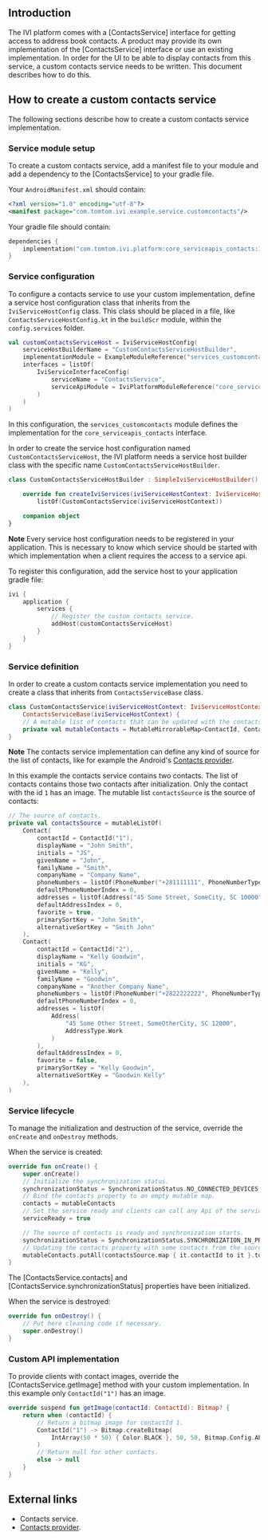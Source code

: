 ## Introduction

The IVI platform comes with a [ContactsService] interface for getting access to address book
contacts. A product may provide its own implementation of the [ContactsService] interface or use an
existing implementation. In order for the UI to be able to display contacts from this service, a
custom contacts service needs to be written. This document describes how to do this.

## How to create a custom contacts service

The following sections describe how to create a custom contacts service implementation.

### Service module setup

To create a custom contacts service, add a manifest file to your module and add a dependency to
the [ContactsService] to your gradle file.

Your `AndroidManifest.xml` should contain:

```xml
<?xml version="1.0" encoding="utf-8"?>
<manifest package="com.tomtom.ivi.example.service.customcontacts"/>
```

Your gradle file should contain:

```kotlin
dependencies {
    implementation("com.tomtom.ivi.platform:core_serviceapis_contacts:1.0.1793")
}
```

### Service configuration

To configure a contacts service to use your custom implementation, define a service host
configuration class that inherits from the `IviServiceHostConfig` class. This class should be placed
in a file, like `ContactsServiceHostConfig.kt` in the `buildScr` module, within the `config.services` folder.

```kotlin
val customContactsServiceHost = IviServiceHostConfig(
    serviceHostBuilderName = "CustomContactsServiceHostBuilder",
    implementationModule = ExampleModuleReference("services_customcontacts"),
    interfaces = listOf(
        IviServiceInterfaceConfig(
            serviceName = "ContactsService",
            serviceApiModule = IviPlatformModuleReference("core_serviceapis_contacts")
        )
    )
)
```

In this configuration, the `services_customcontacts` module defines the implementation for
the `core_serviceapis_contacts` interface.

In order to create the service host configuration named `CustomContactsServiceHost`, the IVI
platform needs a service host builder class with the specific
name `CustomContactsServiceHostBuilder`.

```kotlin
class CustomContactsServiceHostBuilder : SimpleIviServiceHostBuilder() {

    override fun createIviServices(iviServiceHostContext: IviServiceHostContext) =
        listOf(CustomContactsService(iviServiceHostContext))

    companion object
}
```

__Note__
Every service host configuration needs to be registered in your application. This is necessary to
know which service should be started with which implementation when a client requires the access to
a service api.

To register this configuration, add the service host to your application gradle file:

```kotlin
ivi {
    application {
        services {
            // Register the custom contacts service.
            addHost(customContactsServiceHost)
        }
    }
}
```

### Service definition

In order to create a custom contacts service implementation you need to create a class that inherits
from `ContactsServiceBase` class.

```kotlin
class CustomContactsService(iviServiceHostContext: IviServiceHostContext) :
    ContactsServiceBase(iviServiceHostContext) {
    // A mutable list of contacts that can be updated with the contactsSource changes.
    private val mutableContacts = MutableMirrorableMap<ContactId, Contact>()
}
```

__Note__
The contacts service implementation can define any kind of source for the list of contacts, like for
example the Android's [Contacts provider][ContactsProviderLinkRef].

In this example the contacts service contains two contacts. The list of contacts contains those two
contacts after initialization. Only the contact with the id `1` has an image. The mutable
list `contactsSource` is the source of contacts:

```kotlin
// The source of contacts.
private val contactsSource = mutableListOf(
    Contact(
        contactId = ContactId("1"),
        displayName = "John Smith",
        initials = "JS",
        givenName = "John",
        familyName = "Smith",
        companyName = "Company Name",
        phoneNumbers = listOf(PhoneNumber("+281111111", PhoneNumberType.Main)),
        defaultPhoneNumberIndex = 0,
        addresses = listOf(Address("45 Some Street, SomeCity, SC 10000", AddressType.Home)),
        defaultAddressIndex = 0,
        favorite = true,
        primarySortKey = "John Smith",
        alternativeSortKey = "Smith John"
    ),
    Contact(
        contactId = ContactId("2"),
        displayName = "Kelly Goodwin",
        initials = "KG",
        givenName = "Kelly",
        familyName = "Goodwin",
        companyName = "Another Company Name",
        phoneNumbers = listOf(PhoneNumber("+2822222222", PhoneNumberType.Mobile)),
        defaultPhoneNumberIndex = 0,
        addresses = listOf(
            Address(
                "45 Some Other Street, SomeOtherCity, SC 12000",
                AddressType.Work
            )
        ),
        defaultAddressIndex = 0,
        favorite = false,
        primarySortKey = "Kelly Goodwin",
        alternativeSortKey = "Goodwin Kelly"
    ),
)
```

### Service lifecycle

To manage the initialization and destruction of the service, override the `onCreate` and `onDestroy`
methods.

When the service is created:

```kotlin
override fun onCreate() {
    super.onCreate()
    // Initialize the synchronization status.
    synchronizationStatus = SynchronizationStatus.NO_CONNECTED_DEVICES
    // Bind the contacts property to an empty mutable map.
    contacts = mutableContacts
    // Set the service ready and clients can call any Api of the service.
    serviceReady = true

    // The source of contacts is ready and synchronization starts.
    synchronizationStatus = SynchronizationStatus.SYNCHRONIZATION_IN_PROGRESS
    // Updating the contacts property with some contacts from the source
    mutableContacts.putAll(contactsSource.map { it.contactId to it }.toMap())
}
```

The [ContactsService.contacts] and [ContactsService.synchronizationStatus] properties have been
initialized.

When the service is destroyed:

```kotlin
override fun onDestroy() {
    // Put here cleaning code if necessary.
    super.onDestroy()
}
```

### Custom API implementation

To provide clients with contact images, override the [ContactsService.getImage] method with your
custom implementation. In this example only `ContactId("1")` has an image.

```kotlin
override suspend fun getImage(contactId: ContactId): Bitmap? {
    return when (contactId) {
        // Return a bitmap image for contactId 1.
        ContactId("1") -> Bitmap.createBitmap(
            IntArray(50 * 50) { Color.BLACK }, 50, 50, Bitmap.Config.ARGB_8888
        )
        // Return null for other contacts.
        else -> null
    }
}
```

## External links

- Contacts service.
- [Contacts provider][ContactsProviderLinkRef].

[TODO(IVI-3777)]: # (Add the link to contacts service module or reference API)

[ContactsProviderLinkRef]: https://developer.android.com/guide/topics/providers/contacts-provider
